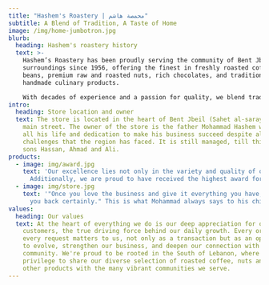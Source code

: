 ```yaml
---
title: "Hashem's Roastery | محمصة هاشم"
subtitle: A Blend of Tradition, A Taste of Home
image: /img/home-jumbotron.jpg
blurb:
  heading: Hashem's roastery history
  text: >-
    Hashem’s Roastery has been proudly serving the community of Bent Jbeil and
    surroundings since 1956, offering the finest in freshly roasted coffee
    beans, premium raw and roasted nuts, rich chocolates, and traditional
    handmade culinary products.

    With decades of experience and a passion for quality, we blend tradition and love into every batch we prepare, bringing authentic flavors straight from our home to yours.
intro:
  heading: Store location and owner
  text: The store is located in the heart of Bent Jbeil (Sahet al-saray) on the
    main street. The owner of the store is the father Mohammad Hashem who gave
    all his life and dedication to make his business succeed despite all the
    challenges that the region has faced. It is still managed, till this moment, by him and his
    sons Hassan, Ahmad and Ali.
products:
  - image: img/award.jpg
    text: 'Our excellence lies not only in the variety and quality of our products, but also in the consistent cleanliness of our store.
      Additionally, we are proud to have received the highest award for food safety ranking.'
  - image: img/store.jpg
    text: '"Once you love the business and give it everything you have, it will give
      you back certainly." This is what Mohammad always says to his children.'
values:
  heading: Our values
  text: At the heart of everything we do is our deep appreciation for our
    customers, the true driving force behind our daily growth. Every order and
    every request matters to us, not only as a transaction but as an opportunity
    to evolve, strengthen our business, and deepen our connection with the
    community. We're proud to be rooted in the South of Lebanon, where it's a
    privilege to share our diverse selection of roasted coffee, nuts and all
    other products with the many vibrant communities we serve.
---
```

